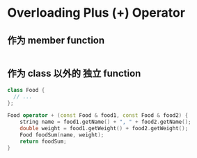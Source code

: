 # Overloading Plus (+) Operator

## 作为 member function
```cpp
```

## 作为 class 以外的 独立 function
```cpp
class Food {
  // ...
};

Food operator + (const Food & food1, const Food & food2) {
	string name = food1.getName() + ", " + food2.getName();
	double weight = food1.getWeight() + food2.getWeight();
	Food foodSum(name, weight);
	return foodSum;
}
```

